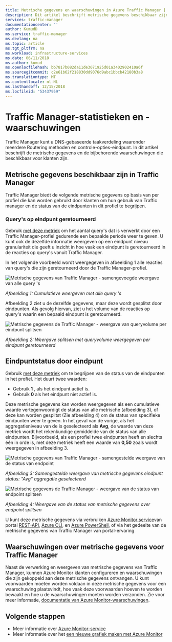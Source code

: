 ```yaml
---
title: Metrische gegevens en waarschuwingen in Azure Traffic Manager | Microsoft Docs
description: Dit artikel beschrijft metrische gegevens beschikbaar zijn voor Traffic Manager in Azure.
services: traffic-manager
documentationcenter: ''
author: KumudD
ms.service: traffic-manager
ms.devlang: na
ms.topic: article
ms.tgt_pltfrm: na
ms.workload: infrastructure-services
ms.date: 06/11/2018
ms.author: kumud
ms.openlocfilehash: bb7817b082da11de3071925d01a3402902410a6f
ms.sourcegitcommit: c2e61b62f218830dd9076d9abc1bbcb42180b3a8
ms.translationtype: MT
ms.contentlocale: nl-NL
ms.lasthandoff: 12/15/2018
ms.locfileid: "53437959"
---
```

# <a name="traffic-manager-metrics-and-alerts"></a>Traffic Manager-statistieken en -waarschuwingen

Traffic Manager kunt u DNS-gebaseerde taakverdeling waaronder meerdere Routering methoden en controle-opties-eindpunt. In dit artikel beschrijft de metrische gegevens en de bijbehorende waarschuwingen die beschikbaar voor klanten zijn. 

## <a name="metrics-available-in-traffic-manager"></a>Metrische gegevens beschikbaar zijn in Traffic Manager 

Traffic Manager biedt de volgende metrische gegevens op basis van per profiel die kan worden gebruikt door klanten om hun gebruik van Traffic manager en de status van de eindpunten in dit profiel te begrijpen.  

### <a name="queries-by-endpoint-returned"></a>Query's op eindpunt geretourneerd
Gebruik [met deze metriek](../azure-monitor/platform/metrics-supported.md) om het aantal query's dat is verwerkt door een Traffic Manager-profiel gedurende een bepaalde periode weer te geven. U kunt ook de dezelfde informatie weergeven op een eindpunt niveau granulariteit die geeft u inzicht in hoe vaak een eindpunt is geretourneerd in de reacties op query's vanuit Traffic Manager.

In het volgende voorbeeld wordt weergegeven in afbeelding 1 alle reacties van query's die zijn geretourneerd door de Traffic Manager-profiel. 

  
![Metrische gegevens van Traffic Manager - samengevoegde weergave van alle query 's](./media/traffic-manager-metrics-alerts/traffic-manager-metrics-queries-aggregate-view.png)

*Afbeelding 1: Cumulatieve weergeven met alle query 's*
  
Afbeelding 2 ziet u de dezelfde gegevens, maar deze wordt gesplitst door eindpunten. Als gevolg hiervan, ziet u het volume van de reacties op query's waarin een bepaald eindpunt is geretourneerd.

![Metrische gegevens de Traffic Manager - weergave van queryvolume per eindpunt splitsen](./media/traffic-manager-metrics-alerts/traffic-manager-metrics-query-volume-per-endpoint.png)

*Afbeelding 2: Weergave splitsen met queryvolume weergegeven per eindpunt geretourneerd*

## <a name="endpoint-status-by-endpoint"></a>Eindpuntstatus door eindpunt
Gebruik [met deze metriek](../azure-monitor/platform/metrics-supported.md#microsoftnetworktrafficmanagerprofiles) om te begrijpen van de status van de eindpunten in het profiel. Het duurt twee waarden:
 - Gebruik **1** , als het eindpunt actief is.
 - Gebruik **0** als het eindpunt niet actief is.

Deze metrische gegevens kan worden weergegeven als een cumulatieve waarde vertegenwoordigt de status van alle metrische (afbeelding 3), of deze kan worden gesplitst (Zie afbeelding 4) om de status van specifieke eindpunten weer te geven. In het geval van de vorige, als het aggregatieniveau van de is geselecteerd als **Avg**, de waarde van deze metriek wordt het rekenkundige gemiddelde van de status van alle eindpunten. Bijvoorbeeld, als een profiel twee eindpunten heeft en slechts één in orde is, met deze metriek heeft een waarde van **0,50** zoals wordt weergegeven in afbeelding 3. 


![Metrische gegevens van Traffic Manager - samengestelde weergave van de status van endpoint](./media/traffic-manager-metrics-alerts/traffic-manager-metrics-endpoint-status-composite-view.png)

*Afbeelding 3: Samengestelde weergave van metrische gegevens eindpunt status: "Avg" aggregatie geselecteerd*


![Metrische gegevens de Traffic Manager - weergave van de status van endpoint splitsen](./media/traffic-manager-metrics-alerts/traffic-manager-metrics-endpoint-status-split-view.png)

*Afbeelding 4: Weergave van de status van metrische gegevens over endpoint splitsen*

U kunt deze metrische gegevens via verbruiken [Azure Monitor service](../azure-monitor/platform/metrics-supported.md)van portal [REST-API](https://docs.microsoft.com/rest/api/monitor/), [Azure CLI](https://docs.microsoft.com/cli/azure/monitor), en [Azure PowerShell](https://docs.microsoft.com/powershell/module/azurerm.insights), of via het gedeelte van de metrische gegevens van Traffic Manager van portal-ervaring.

## <a name="alerts-on-traffic-manager-metrics"></a>Waarschuwingen over metrische gegevens voor Traffic Manager
Naast de verwerking en weergeven van metrische gegevens van Traffic Manager, kunnen Azure Monitor klanten configureren en waarschuwingen die zijn gekoppeld aan deze metrische gegevens ontvangen. U kunt voorwaarden moeten worden voldaan in deze metrische gegevens voor een waarschuwing plaatsvindt, hoe vaak deze voorwaarden hoeven te worden bewaakt en hoe u de waarschuwingen moeten worden verzonden. Zie voor meer informatie, [documentatie van Azure Monitor-waarschuwingen](../monitoring-and-diagnostics/monitor-alerts-unified-usage.md).

## <a name="next-steps"></a>Volgende stappen
- Meer informatie over [Azure Monitor-service](../azure-monitor/platform/metrics-supported.md)
- Meer informatie over het [een nieuwe grafiek maken met Azure Monitor](../azure-monitor/platform/metrics-charts.md#create-a-new-chart)
